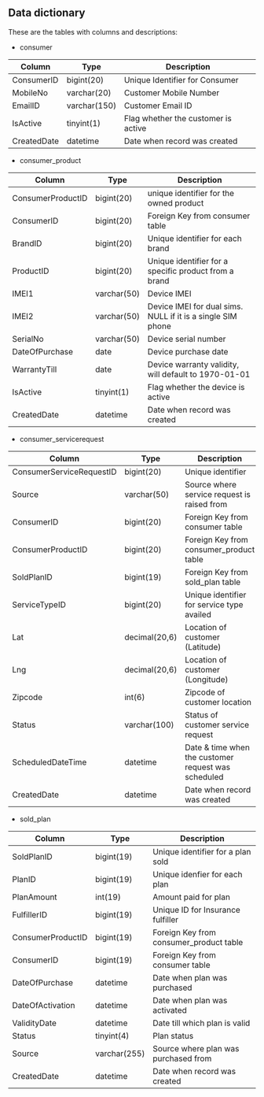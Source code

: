 ## Data dictionary

These are the tables with columns and descriptions:

* consumer

| Column | Type | Description |
| ----- | ----- | ----- |
| ConsumerID | bigint(20) | Unique Identifier for Consumer |
| MobileNo | varchar(20)| Customer Mobile Number |
| EmailID | varchar(150)| Customer Email ID |
| IsActive | tinyint(1) | Flag whether the customer is active |
| CreatedDate | datetime| Date when record was created |

* consumer_product

| Column | Type| Description |
| ----- | ----- | ----- |
| ConsumerProductID | bigint(20) | unique identifier for the owned product |
| ConsumerID| bigint(20) | Foreign Key from consumer table |
| BrandID | bigint(20) | Unique identifier for each brand |
| ProductID | bigint(20) | Unique identifier for a specific product from a brand |
| IMEI1| varchar(50) | Device IMEI |
| IMEI2| varchar(50) | Device IMEI for dual sims. NULL if it is a single SIM phone |
| SerialNo| varchar(50) | Device serial number |
| DateOfPurchase | date| Device purchase date  |
| WarrantyTill | date| Device warranty validity, will default to 1970-01-01 |
| IsActive| tinyint(1) | Flag whether the device is active |
| CreatedDate | datetime | Date when record was created |

* consumer_servicerequest

| Column | Type| Description |
| ----- | ----- | ----- |
| ConsumerServiceRequestID | bigint(20) | Unique identifier |
| Source | varchar(50)| Source where service request is raised from |
| ConsumerID| bigint(20) | Foreign Key from consumer table |
| ConsumerProductID| bigint(20) | Foreign Key from consumer_product table |
| SoldPlanID| bigint(19) | Foreign Key from sold_plan table |
| ServiceTypeID | bigint(20) | Unique identifier for service type availed |
| Lat | decimal(20,6) | Location of customer (Latitude) |
| Lng | decimal(20,6) | Location of customer (Longitude) |
| Zipcode| int(6)| Zipcode of customer location |
| Status | varchar(100) | Status of customer service request |
| ScheduledDateTime| datetime | Date & time when the customer request was scheduled |
| CreatedDate | datetime | Date when record was created |

* sold_plan

| Column | Type | Description |
| ----- | ----- | ----- |
| SoldPlanID| bigint(19)| Unique identifier for a plan sold |
| PlanID | bigint(19)| Unique idenfier for each plan |
| PlanAmount| int(19) | Amount paid for plan |
| FulfillerID | bigint(19)| Unique ID for Insurance fulfiller |
| ConsumerProductID | bigint(19)| Foreign Key from consumer_product table |
| ConsumerID| bigint(19)| Foreign Key from consumer table |
| DateOfPurchase | datetime| Date when plan was purchased |
| DateOfActivation | datetime| Date when plan was activated |
| ValidityDate | datetime| Date till which plan is valid |
| Status | tinyint(4)| Plan status |
| Source | varchar(255) | Source where plan was purchased from |
| CreatedDate | datetime| Date when record was created |
